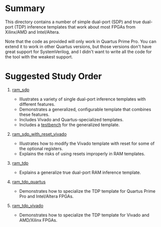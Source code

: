 # Summary

This directory contains a number of simple dual-port (SDP) and true dual-port (TDP) inference templates
that work about most FPGAs from Xilinx/AMD and Intel/Altera.

Note that the code as provided will only work in Quartus Prime Pro. You can extend it to
work in other Quartus versions, but those versions don't have great support for SystemVerilog,
and I didn't want to write all the code for the tool with the weakest support.

# Suggested Study Order


1. [ram_sdp](ram_sdp.sv)    
    - Illustrates a variety of single dual-port inference templates with different features.
    - Demonstrates a generalized, configurable template that combines these features.
    - Includes Vivado and Quartus-specialized templates.
    - Includes a [testbench](ram_sdp_tb.sv) for the generalized template.

1. [ram_sdp_with_reset_vivado](ram_sdp_with_reset_vivado.sv)    
    - Illustrates how to modify the Vivado template with reset for some of the optional registers.
    - Explains the risks of using resets improperly in RAM templates.

1. [ram_tdp](ram_tdp.sv)    
    - Explains a generalize true dual-port RAM inference template.

1. [ram_tdp_quartus](ram_tdp_quartus.sv)    
    - Demonstrates how to specialize the TDP template for Quartus Prime Pro and Intel/Altera FPGAs.

1. [ram_tdp_vivado](ram_tdp_vivado.sv)    
    - Demonstrates how to specialize the TDP template for Vivado and AMD/Xilinx FPGAs.
